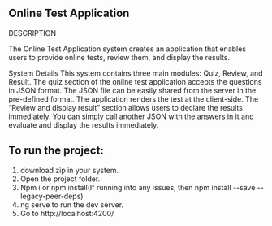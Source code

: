 ## Online Test Application

DESCRIPTION

The Online Test Application system creates an application that enables users to provide online tests, review them, and display the results.

System Details
This system contains three main modules: Quiz, Review, and Result. The quiz section of the online test application accepts the questions in JSON format. The JSON file can be easily shared from the server in the pre-defined format. The application renders the test at the client-side.
The “Review and display result” section allows users to declare the results immediately. You can simply call another JSON with the answers in it and evaluate and display the results immediately.

## To run the project:

1. download zip in your system.
2. Open the project folder.
3. Npm i or npm install(If running into any issues, then npm install --save --legacy-peer-deps)
4. ng serve to run the dev server.
5. Go to http://localhost:4200/
